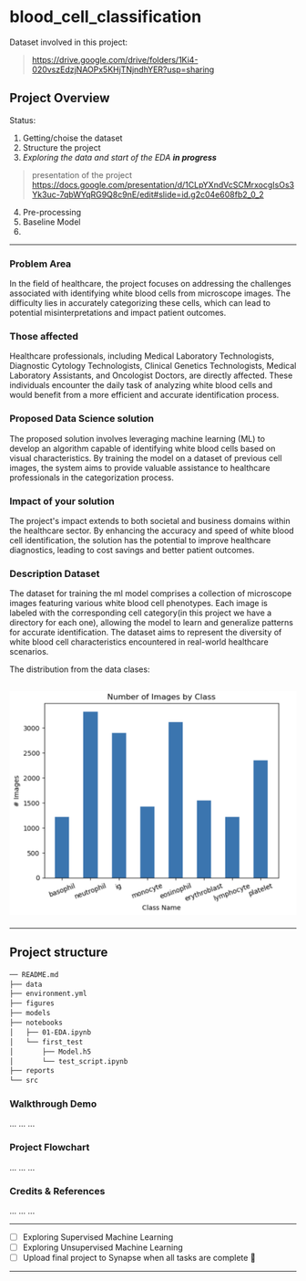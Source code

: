 # blood_cell_classification


Dataset involved in this project:

> https://drive.google.com/drive/folders/1Ki4-020vszEdzjNAOPx5KHjTNjndhYER?usp=sharing


## Project Overview

Status:
1. Getting/choise the dataset
2. Structure the project
3. _Exploring the data and start of the EDA **in progress**_

  >presentation of the project
  > https://docs.google.com/presentation/d/1CLpYXndVcSCMrxocgIsOs3Yk3uc-7qbWYqRG9Q8c9nE/edit#slide=id.g2c04e608fb2_0_2

4. Pre-processing
5. Baseline Model
6.


---------------

### Problem Area

In the field of healthcare, the project focuses on addressing the challenges associated with identifying white blood cells from microscope images. The difficulty lies in accurately categorizing these cells, which can lead to potential misinterpretations and impact patient outcomes.

### Those affected

Healthcare professionals, including Medical Laboratory Technologists, Diagnostic Cytology Technologists, Clinical Genetics Technologists, Medical Laboratory Assistants, and Oncologist Doctors, are directly affected. These individuals encounter the daily task of analyzing white blood cells and would benefit from a more efficient and accurate identification process.

### Proposed Data Science solution

The proposed solution involves leveraging machine learning (ML) to develop an algorithm capable of identifying white blood cells based on visual characteristics. By training the model on a dataset of previous cell images, the system aims to provide valuable assistance to healthcare professionals in the categorization process.

### Impact of your solution

The project's impact extends to both societal and business domains within the healthcare sector. By enhancing the accuracy and speed of white blood cell identification, the solution has the potential to improve healthcare diagnostics, leading to cost savings and better patient outcomes.

### Description Dataset

The dataset for training the ml model comprises a collection of microscope images featuring various white blood cell phenotypes. Each image is labeled with the corresponding cell category(in this project we have a directory for each one), allowing the model to learn and generalize patterns for accurate identification. The dataset aims to represent the diversity of white blood cell characteristics encountered in real-world healthcare scenarios.

The distribution from the data clases:

![Image Alt text](/figures/screenshot_distribution.png)
---------------
---------------
## Project structure

```bash
── README.md
├── data
├── environment.yml
├── figures
├── models
├── notebooks
│   ├── 01-EDA.ipynb
│   └── first_test
│       ├── Model.h5
│       └── test_script.ipynb
├── reports
└── src
```

### Walkthrough Demo

...
...
...

### Project Flowchart

...
...
...

### Credits & References

...
...
...

------------------------

  - [ ] Exploring Supervised Machine Learning 
  - [ ] Exploring Unsupervised Machine Learning
  - [ ] Upload final project to Synapse when all tasks are complete :tada:

------------------------

